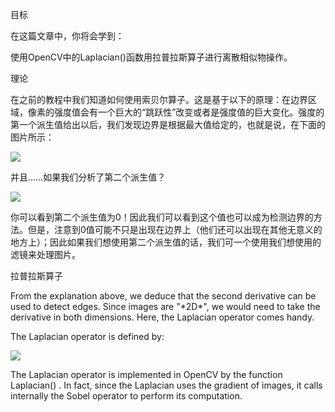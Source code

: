 目标

在这篇文章中，你将会学到：

使用OpenCV中的Laplacian()函数用拉普拉斯算子进行离散相似物操作。

理论

在之前的教程中我们知道如何使用索贝尔算子。这是基于以下的原理：在边界区域，像素的强度值会有一个巨大的“跳跃性”改变或者是强度值的巨大变化。强度的第一个派生值给出以后，我们发现边界是根据最大值给定的，也就是说，在下面的图片所示：

![](https://docs.opencv.org/4.1.0/Laplace_Operator_Tutorial_Theory_Previous.jpg)

并且……如果我们分析了第二个派生值？

![](https://docs.opencv.org/4.1.0/Laplace_Operator_Tutorial_Theory_ddIntensity.jpg)

你可以看到第二个派生值为0！因此我们可以看到这个值也可以成为检测边界的方法。但是，注意到0值可能不只是出现在边界上（他们还可以出现在其他无意义的地方上）；因此如果我们想使用第二个派生值的话，我们可一个使用我们想使用的滤镜来处理图片。

拉普拉斯算子

From the explanation above, we deduce that the second derivative can be used to detect edges. Since images are "\*2D\*", we would need to take the derivative in both dimensions. Here, the Laplacian operator comes handy.

The Laplacian operator is defined by:

![](http://latex.codecogs.com/gif.latex?Laplace(f)=\dfrac{\partial^{2}f}{\partialx^{2}}+\dfrac{\partial^{2}f}{\partial{y}^{2}})

The Laplacian operator is implemented in OpenCV by the function Laplacian() . In fact, since the Laplacian uses the gradient of images, it calls internally the Sobel operator to perform its computation.